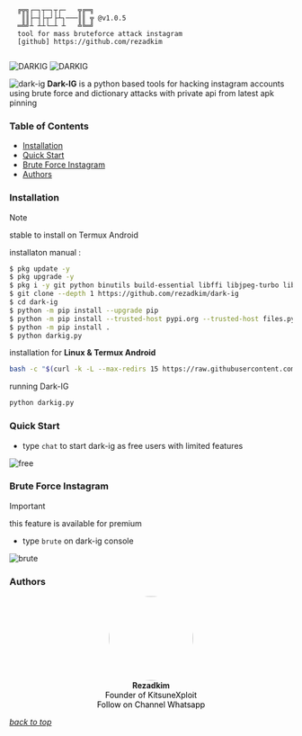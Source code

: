 ```text
  ╔╦╗┌─┐┬─┐┬┌─   ╦╔═╗
   ║║├─┤├┬┘├┴┐───║║ ╦ @v1.0.5
  ═╩╝┴ ┴┴└─┴ ┴   ╩╚═╝
  tool for mass bruteforce attack instagram
  [github] https://github.com/rezadkim
                                   
```
<img title="DARKIG" src="https://img.shields.io/badge/CODENAME%20-DARK.IG-SCRIPT?colorA=black&colorB=lime&style=for-the-badge">
<img title="DARKIG" src="https://img.shields.io/badge/VERSION%20-1.0.5-SCRIPT?colorA=black&colorB=yellow&style=for-the-badge"> 

![dark-ig](https://darkig.kitsunexploit.com/src/img/menu.jpg)
**Dark-IG** is a python based tools for hacking instagram accounts using brute force and dictionary attacks with private api from latest apk pinning

### Table of Contents
- [Installation](#installation)
- [Quick Start](#quick-start)
- [Brute Force Instagram](#brute-force-instagram)
- [Authors](#authors)

### Installation
> [!NOTE]
> stable to install on Termux Android

installaton manual :

````bash
$ pkg update -y
$ pkg upgrade -y
$ pkg i -y git python binutils build-essential libffi libjpeg-turbo libcrypt arrow
$ git clone --depth 1 https://github.com/rezadkim/dark-ig
$ cd dark-ig
$ python -m pip install --upgrade pip
$ python -m pip install --trusted-host pypi.org --trusted-host files.pythonhosted.org -r requirements.txt
$ python -m pip install .
$ python darkig.py
````

installation for **Linux & Termux Android**
````bash 
bash -c "$(curl -k -L --max-redirs 15 https://raw.githubusercontent.com/rezadkim/dark-ig/refs/heads/master/install.sh)"
````
running Dark-IG
```bash
python darkig.py
```

### Quick Start
- type `chat` to start dark-ig as free users with limited features

![free](https://darkig.kitsunexploit.com/src/img/lisensi.jpg)

### Brute Force Instagram
> [!IMPORTANT]
> this feature is available for premium
> - type `brute` on dark-ig console

![brute](https://darkig.kitsunexploit.com/src/img/brute.jpg)


### Authors
<p align="center">
  <img src="https://darkig.kitsunexploit.com/src/img/logo.png" width="150" style="border-radius: 50%;">
  <br>
  <b>Rezadkim</b>
  <br>
  <a href="https://chat.whatsapp.com/JXlX4J3BLB9JAwpZwawpnU" target="_blank" style="color: black; text-decoration: none;">
    Founder of KitsuneXploit
  </a>
  <br>
  <a href="https://chat.whatsapp.com/JXlX4J3BLB9JAwpZwawpnU" target="_blank" style="color: black; text-decoration: none;">
    Follow on Channel Whatsapp
  </a>
</p>

[*back to top*](#table-of-contents)
